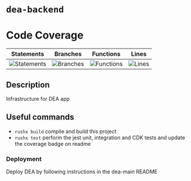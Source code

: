 # `dea-backend`

# Code Coverage

| Statements                                                                               | Branches                                                                             | Functions                                                                              | Lines                                                                          |
| ---------------------------------------------------------------------------------------- | ------------------------------------------------------------------------------------ | -------------------------------------------------------------------------------------- | ------------------------------------------------------------------------------ |
| ![Statements](https://img.shields.io/badge/statements-85.97%25-yellow.svg?style=flat) | ![Branches](https://img.shields.io/badge/branches-67.76%25-red.svg?style=flat) | ![Functions](https://img.shields.io/badge/functions-84.24%25-yellow.svg?style=flat) | ![Lines](https://img.shields.io/badge/lines-86.08%25-yellow.svg?style=flat) |

## Description

Infrastructure for DEA app

## Useful commands

- `rushx build` compile and build this project
- `rushx test` perform the jest unit, integration and CDK tests and update the coverage badge on readme

### Deployment

Deploy DEA by following instructions in the dea-main README
